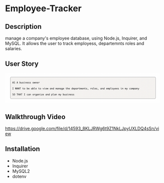 # Employee-Tracker

## Description
manage a company's employee database, using Node.js, Inquirer, and MySQL. It allows the user to track employess, departemnts roles and salaries. 

## User Story 
![](lib/assets/ScreenShot.png)

## Walkthrough Video

https://drive.google.com/file/d/14593_8KLJRWg6t9Z1NkLJpyUXLDQ4sSn/view

## Installation
- Node.js
- Inquirer
- MySQL2 
- dotenv

